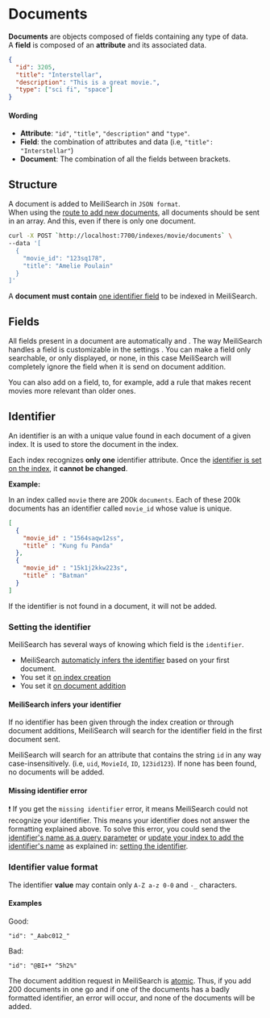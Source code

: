 # Documents

**Documents** are objects composed of fields containing any type of data.</br>
A **field** is composed of an **attribute** and its associated data.

```json
{
  "id": 3205,
  "title": "Interstellar",
  "description": "This is a great movie.",
  "type": ["sci fi", "space"]
}
```

#### Wording

- **Attribute**: `"id"`, `"title"`, `"description"` and `"type"`.
- **Field**: the combination of attributes and data (i.e, `"title": "Interstellar"`)
- **Document**: The combination of all the fields between brackets.

## Structure

A document is added to MeiliSearch in `JSON format`.<br/>
When using the [route to add new documents](/references/documents.md#add-or-update-documents), all documents should be sent in an array. And this, even if there is only one document.

```bash
curl -X POST `http://localhost:7700/indexes/movie/documents` \
--data '[
  {
    "movie_id": "123sq178",
    "title": "Amelie Poulain"
  }
]'
```

A **document must contain** [one identifier field](/guides/main_concepts/documents.md#identifier) to be indexed in MeiliSearch.

## Fields

All fields present in a document are automatically <glossary word="searchable" /> and <glossary word="displayed" />.
The way MeiliSearch handles a field is customizable in the settings <Badge text="soon" type="warn"/>. You can make a field only searchable, or only displayed, or none, in this case MeiliSearch will completely ignore the field when it is send on document addition.

You can also add <glossary word="ranking rules" /> on a field, to, for example, add a rule that makes recent movies more relevant than older ones.

## Identifier

An identifier is an <glossary word="attribute" /> with a unique value found in each document of a given index. It is used to store the document in the index.

Each index recognizes **only one** identifier attribute. Once the [identifier is set on the index](/guides/main_concepts/documents.md#setting-the-identifier), it **cannot be changed**.

**Example:**

In an index called `movie` there are 200k `documents`. Each of these 200k documents has an identifier called `movie_id` whose value is unique.

```json
[
  {
    "movie_id" : "1564saqw12ss",
    "title" : "Kung fu Panda"
  },
  {
    "movie_id" : "15k1j2kkw223s",
    "title" : "Batman"
  }
]
```

If the identifier is not found in a document, it will not be added.

### Setting the identifier

MeiliSearch has several ways of knowing which field is the `identifier`.

- MeiliSearch [automaticly infers the identifier](/guides/main_concepts/documents.md#meilisearch-infers-your-identifier) based on your first document.
- You set it [on index creation](/references/indexes.md#create-an-index)
- You set it [on document addition](/references/documents.md#add-or-replace-documents)

#### MeiliSearch infers your identifier

If no identifier has been given through the index creation or through document additions, MeiliSearch will search for the identifier field in the first document sent.

MeiliSearch will search for an attribute that contains the string `id` in any way case-insensitively. (i.e, `uid`, `MovieId`, `ID`, `123id123`).
If none has been found, no documents will be added.

#### Missing identifier error

❗️ If you get the `missing identifier` error, it means MeiliSearch could not recognize your identifier. This means your identifier does not answer the formatting explained above. To solve this error, you could send the [identifier's name as a query parameter](/references/documents.md#add-or-replace-documents) or [update your index  to add the identifier's name](/references/indexes.md#create-an-index) as explained in: [setting the identifier](/guides/main_concepts/documents.md#identifier).

### Identifier value format

The identifier **value** may contain only `A-Z a-z 0-0` and `-_` characters.

#### Examples

Good:
```
"id": "_Aabc012_"
```
Bad:
```
"id": "@BI+* ^5h2%"
```


The document addition request in MeiliSearch is [atomic](https://en.wikipedia.org/wiki/Atomicity_(database_systems)). Thus, if you add 200 documents in one go and if one of the documents has a badly formatted identifier, an error will occur, and none of the documents will be added.
